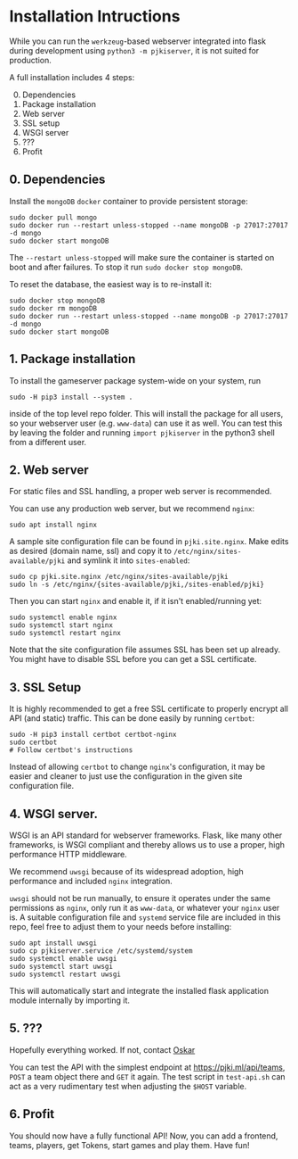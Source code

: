 Installation Intructions
========================

While you can run the `werkzeug`-based webserver integrated into flask during
development using `python3 -m pjkiserver`, it is not suited for production.

A full installation includes 4 steps:

0. Dependencies
1. Package installation
2. Web server
3. SSL setup
4. WSGI server
5. ???
6. Profit

## 0. Dependencies

Install the `mongoDB` `docker` container to provide persistent storage:
```
sudo docker pull mongo
sudo docker run --restart unless-stopped --name mongoDB -p 27017:27017 -d mongo
sudo docker start mongoDB
```
The `--restart unless-stopped` will make sure the container is started on boot
and after failures. To stop it run `sudo docker stop mongoDB`.

To reset the database, the easiest way is to re-install it:
```
sudo docker stop mongoDB
sudo docker rm mongoDB
sudo docker run --restart unless-stopped --name mongoDB -p 27017:27017 -d mongo
sudo docker start mongoDB
```

## 1. Package installation

To install the gameserver package system-wide on your system, run
```
sudo -H pip3 install --system .
```
inside of the top level repo folder. This will install the package for all
users, so your webserver user (e.g. `www-data`) can use it as well. You can
test this by leaving the folder and running `import pjkiserver` in the python3
shell from a different user.

## 2. Web server

For static files and SSL handling, a proper web server is recommended.

You can use any production web server, but we recommend `nginx`:
```
sudo apt install nginx
```
A sample site configuration file can be found in `pjki.site.nginx`. Make edits
as desired (domain name, ssl) and copy it to
`/etc/nginx/sites-available/pjki` and symlink it into `sites-enabled`:
```
sudo cp pjki.site.nginx /etc/nginx/sites-available/pjki
sudo ln -s /etc/nginx/{sites-available/pjki,/sites-enabled/pjki}
```
Then you can start `nginx` and enable it, if it isn't enabled/running yet:
```
sudo systemctl enable nginx
sudo systemctl start nginx
sudo systemctl restart nginx
```
Note that the site configuration file assumes SSL has been set up already. You
might have to disable SSL before you can get a SSL certificate.

## 3. SSL Setup

It is highly recommended to get a free SSL certificate to properly encrypt all
API (and static) traffic. This can be done easily by running `certbot`:
```
sudo -H pip3 install certbot certbot-nginx
sudo certbot
# Follow certbot's instructions
```
Instead of allowing `certbot` to change `nginx`'s configuration, it may be
easier and cleaner to just use the configuration in the given site
configuration file.

## 4. WSGI server.

WSGI is an API standard for webserver frameworks. Flask, like many other
frameworks, is WSGI compliant and thereby allows us to use a proper, high
performance HTTP middleware.

We recommend `uwsgi` because of its widespread adoption, high performance and
included `nginx` integration.

`uwsgi` should not be run manually, to ensure it operates under the same
permissions as `nginx`, only run it as `www-data`, or whatever your `nginx`
user is.
A suitable configuration file and `systemd` service file are included in this
repo, feel free to adjust them to your needs before installing:
```
sudo apt install uwsgi
sudo cp pjkiserver.service /etc/systemd/system
sudo systemctl enable uwsgi
sudo systemctl start uwsgi
sudo systemctl restart uwsgi
```
This will automatically start and integrate the installed flask application
module internally by importing it.

## 5. ???

Hopefully everything worked. If not, contact [Oskar](mailto:&#119;&#105;&#110;&#107;&#101;&#108;&#115;&#64;&#99;&#97;&#109;&#112;&#117;&#115;&#46;&#116;&#117;&#45;&#98;&#101;&#114;&#108;&#105;&#110;&#46;&#100;&#101;)

You can test the API with the simplest endpoint at <https://pjki.ml/api/teams>,
`POST` a team object there and `GET` it again. The test script in `test-api.sh`
can act as a very rudimentary test when adjusting the `$HOST` variable.

## 6. Profit

You should now have a fully functional API! Now, you can add a frontend, teams,
players, get Tokens, start games and play them. Have fun!
